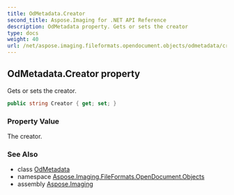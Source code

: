 ```yaml
---
title: OdMetadata.Creator
second_title: Aspose.Imaging for .NET API Reference
description: OdMetadata property. Gets or sets the creator
type: docs
weight: 40
url: /net/aspose.imaging.fileformats.opendocument.objects/odmetadata/creator/
---
```

## OdMetadata.Creator property

Gets or sets the creator.

```csharp
public string Creator { get; set; }
```

### Property Value

The creator.

### See Also

* class [OdMetadata](../)
* namespace [Aspose.Imaging.FileFormats.OpenDocument.Objects](../../odmetadata/)
* assembly [Aspose.Imaging](../../../)


